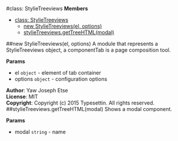 <a name="StylieTreeviews"></a>
#class: StylieTreeviews
**Members**

* [class: StylieTreeviews](#StylieTreeviews)
  * [new StylieTreeviews(el, options)](#new_StylieTreeviews)
  * [stylieTreeviews.getTreeHTML(modal)](#StylieTreeviews#getTreeHTML)

<a name="new_StylieTreeviews"></a>
##new StylieTreeviews(el, options)
A module that represents a StylieTreeviews object, a componentTab is a page composition tool.

**Params**

- el `object` - element of tab container  
- options `object` - configuration options  

**Author**: Yaw Joseph Etse  
**License**: MIT  
**Copyright**: Copyright (c) 2015 Typesettin. All rights reserved.  
<a name="StylieTreeviews#getTreeHTML"></a>
##stylieTreeviews.getTreeHTML(modal)
Shows a modal component.

**Params**

- modal `string` - name  

